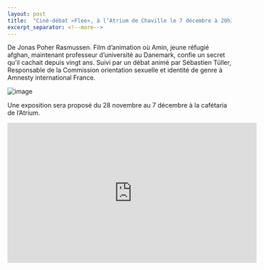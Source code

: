```yaml
---
layout: post
title:  "Ciné-débat «Flee», à l’Atrium de Chaville le 7 décembre à 20h30"
excerpt_separator: <!--more-->
---
```


De Jonas Poher Rasmussen. Film d’animation où Amin, jeune réfugié afghan, maintenant professeur d’université au Danemark, confie un secret qu’il cachait depuis vingt ans.
Suivi par un débat animé par Sébastien Tüller, Responsable de la Commission orientation sexuelle et identité de genre à Amnesty international France.

![image]({{site.url}}/assets/images/flee.jpg)

Une exposition sera proposé du 28 novembre au 7 décembre à la cafétaria de l’Atrium.

<iframe width="560" height="315" src="https://www.youtube-nocookie.com/embed/r0iOO16qPqo" title="YouTube video player" frameborder="0" allow="accelerometer; autoplay; clipboard-write; encrypted-media; gyroscope; picture-in-picture" allowfullscreen></iframe>
